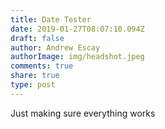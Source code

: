 ```yaml
---
title: Date Tester
date: 2019-01-27T08:07:10.094Z
draft: false
author: Andrew Escay
authorImage: img/headshot.jpeg
comments: true
share: true
type: post
---
```

Just making sure everything works
